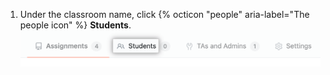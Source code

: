1. Under the classroom name, click {% octicon "people" aria-label="The people icon" %} **Students**.
  !["Students" tab for classroom](/assets/images/help/classroom/click-students.png)
